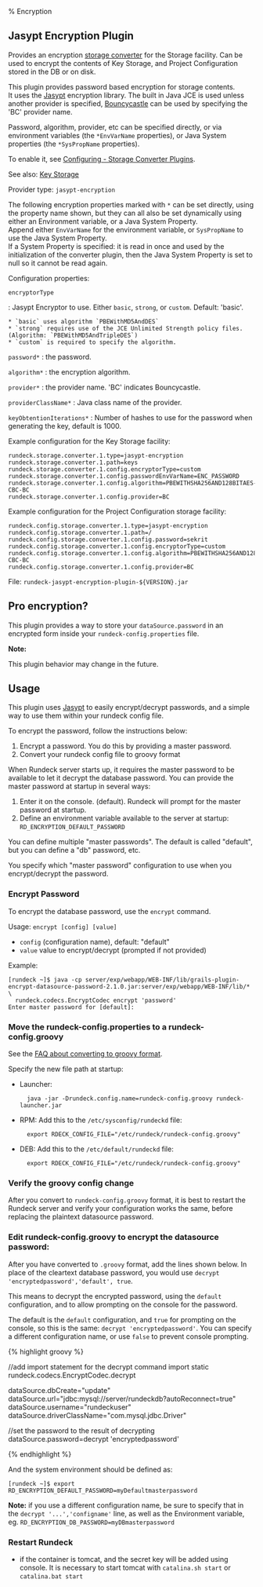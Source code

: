 % Encryption

## Jasypt Encryption Plugin

Provides an encryption [storage converter](storage-plugins.html#storage-converter) for the Storage facility.  Can be used to encrypt the contents of Key Storage,
and Project Configuration stored in the DB or on disk.

This plugin provides password based encryption for storage contents.  
It uses the [Jasypt][] encryption library. The built in Java JCE is used unless another provider is specified, [Bouncycastle][] can be used by specifying the 'BC' provider name.

[Jasypt]: (http://jasypt.org)
[Bouncycastle]: https://www.bouncycastle.org/

Password, algorithm, provider, etc can be specified directly, or via environment variables (the `*EnvVarName` properties), or Java System properties (the `*SysPropName` properties).

To enable it, see [Configuring - Storage Converter Plugins](configuring.html#storage-converter-plugins).

See also: [Key Storage](../administration/security/key-storage.html)

Provider type: `jasypt-encryption`

The following encryption properties marked with `*` can be set directly, 
using the property name shown,
but they can all also be set dynamically using either an Environment variable, 
or a Java System Property.  
Append either `EnvVarName` for the environment variable, 
or `SysPropName` to use the Java System Property.  
If a System Property is specified: it is read in once and used by the initialization of the converter plugin,
then the Java System Property is set to null so it cannot be read again.

Configuration properties:  

`encryptorType`

:   Jasypt Encryptor to use. Either `basic`, `strong`, or `custom`. Default: 'basic'.

	* `basic` uses algorithm `PBEWithMD5AndDES`
	* `strong` requires use of the JCE Unlimited Strength policy files. (Algorithm: `PBEWithMD5AndTripleDES`)
	* `custom` is required to specify the algorithm.

`password*`
:   the password.

`algorithm*`
:   the encryption algorithm.

`provider*`
:   the provider name. 'BC' indicates Bouncycastle.

`providerClassName*`
:   Java class name of the provider.

`keyObtentionIterations*`
:   Number of hashes to use for the password when generating the key, default is 1000.

Example configuration for the Key Storage facility:

	rundeck.storage.converter.1.type=jasypt-encryption
	rundeck.storage.converter.1.path=keys
	rundeck.storage.converter.1.config.encryptorType=custom
	rundeck.storage.converter.1.config.passwordEnvVarName=ENC_PASSWORD
	rundeck.storage.converter.1.config.algorithm=PBEWITHSHA256AND128BITAES-CBC-BC
	rundeck.storage.converter.1.config.provider=BC

Example configuration for the Project Configuration storage facility:

	rundeck.config.storage.converter.1.type=jasypt-encryption
	rundeck.config.storage.converter.1.path=/
	rundeck.config.storage.converter.1.config.password=sekrit
	rundeck.config.storage.converter.1.config.encryptorType=custom
	rundeck.config.storage.converter.1.config.algorithm=PBEWITHSHA256AND128BITAES-CBC-BC
	rundeck.config.storage.converter.1.config.provider=BC


File: `rundeck-jasypt-encryption-plugin-${VERSION}.jar`











## Pro encryption?





This plugin provides a way to store your `dataSource.password` in an encrypted form inside your 
`rundeck-config.properties` file.

**Note:**

This plugin behavior may change in the future.

## Usage

This plugin uses [Jasypt](http://www.jasypt.org/) to easily encrypt/decrypt passwords, and a simple way to use them within
your rundeck config file.

To encrypt the password, follow the instructions below:

1. Encrypt a password.  You do this by providing a master password.
2. Convert your rundeck config file to groovy format

When Rundeck server starts up, it requires the master password to be available to let it decrypt the database password.
You can provide the master password at startup in several ways:

1. Enter it on the console. (default). Rundeck will prompt for the master password at startup.
2. Define an environment variable available to the server at startup: `RD_ENCRYPTION_DEFAULT_PASSWORD`


You can define multiple "master passwords".  The default is called "default", but you can define a "db" password, etc.

You specify which "master password" configuration to use when you encrypt/decrypt the password. 

### Encrypt Password

To encrypt the database password, use the `encrypt` command.  

Usage: `encrypt [config] [value]`

* `config` (configuration name), default: "default"
* `value`  value to encrypt/decrypt (prompted if not provided)

Example:

```
[rundeck ~]$ java -cp server/exp/webapp/WEB-INF/lib/grails-plugin-encrypt-datasource-password-2.1.0.jar:server/exp/webapp/WEB-INF/lib/* \ 
  rundeck.codecs.EncryptCodec encrypt 'password'
Enter master password for [default]: 
```

### Move the rundeck-config.properties to a rundeck-config.groovy

See the [FAQ about converting to groovy format][faqconfiggroovy].

Specify the new file path at startup:

* Launcher:

        java -jar -Drundeck.config.name=rundeck-config.groovy rundeck-launcher.jar

* RPM: Add this to the `/etc/sysconfig/rundeckd` file:

        export RDECK_CONFIG_FILE="/etc/rundeck/rundeck-config.groovy"

* DEB: Add this to the `/etc/default/rundeckd` file:

        export RDECK_CONFIG_FILE="/etc/rundeck/rundeck-config.groovy"

[faqconfiggroovy]: https://github.com/rundeck/rundeck/wiki/Faq#how-do-i-convert-my-rundeck-config-file-to-groovy
[groovyconfig]: http://rundeck.org/docs/administration/configuration-file-reference.html#groovy-config-format

### Verify the groovy config change

After you convert to `rundeck-config.groovy` format, it is best to restart the Rundeck server and verify your configuration
works the same, before replacing the plaintext datasource password.

### Edit rundeck-config.groovy to encrypt the datasource password:

After you have converted to `.groovy` format, add the lines shown below.  In place of the cleartext database password, 
you would use `decrypt 'encryptedpassword','default', true`.

This means to decrypt the encrypted password, using the `default` configuration, and to allow prompting on the console for the password.

The default is the `default` configuration, and `true` for prompting on the console, so this is the same: `decrypt 'encryptedpassword'`.  You can specify a different configuration name, or use `false` to prevent console prompting.

{% highlight groovy %}

//add import statement for the decrypt command
import static rundeck.codecs.EncryptCodec.decrypt

dataSource.dbCreate="update"
dataSource.url="jdbc:mysql://server/rundeckdb?autoReconnect=true"
dataSource.username="rundeckuser"
dataSource.driverClassName="com.mysql.jdbc.Driver"

//set the password to the result of decrypting
dataSource.password=decrypt 'encryptedpassword'

{% endhighlight %}

And the system environment should be defined as:

    [rundeck ~]$ export RD_ENCRYPTION_DEFAULT_PASSWORD=myDefaultmasterpassword

**Note:** if you use a different configuration name, be sure to specify that in the `decrypt '...','configname'` line,
as well as the Environment variable, eg. `RD_ENCRYPTION_DB_PASSWORD=myDBmasterpassword`

### Restart Rundeck

* if the container is tomcat, and the secret key will be added using console. It is necessary to start tomcat with `catalina.sh start` or `catalina.bat start`
